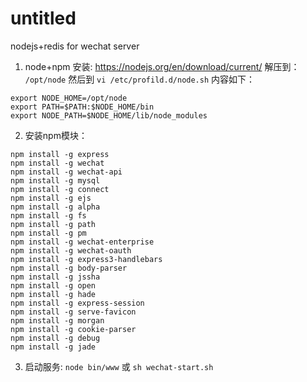 # untitled
nodejs+redis for wechat server

1. node+npm 安装:
https://nodejs.org/en/download/current/
解压到： 
`/opt/node`
然后到
`vi /etc/profild.d/node.sh`
内容如下：
```shell
export NODE_HOME=/opt/node
export PATH=$PATH:$NODE_HOME/bin
export NODE_PATH=$NODE_HOME/lib/node_modules
```

2. 安装npm模块：
```shell
npm install -g express
npm install -g wechat
npm install -g wechat-api
npm install -g mysql
npm install -g connect
npm install -g ejs
npm install -g alpha
npm install -g fs
npm install -g path
npm install -g pm
npm install -g wechat-enterprise
npm install -g wechat-oauth
npm install -g express3-handlebars
npm install -g body-parser
npm install -g jssha
npm install -g open
npm install -g hade
npm install -g express-session
npm install -g serve-favicon
npm install -g morgan
npm install -g cookie-parser
npm install -g debug
npm install -g jade
```

3. 启动服务:
`node bin/www` 
或
`sh wechat-start.sh`
